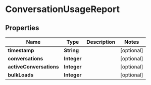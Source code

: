 

# ConversationUsageReport


## Properties

| Name | Type | Description | Notes |
|------------ | ------------- | ------------- | -------------|
|**timestamp** | **String** |  |  [optional] |
|**conversations** | **Integer** |  |  [optional] |
|**activeConversations** | **Integer** |  |  [optional] |
|**bulkLoads** | **Integer** |  |  [optional] |



